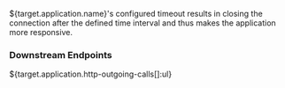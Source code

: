 ${target.application.name}'s configured timeout results in closing the connection after the defined time interval and thus makes the application more responsive.

### Downstream Endpoints
${target.application.http-outgoing-calls[]:ul}